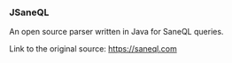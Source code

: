 ### JSaneQL

An open source parser written in Java for SaneQL queries.

Link to the original source: https://saneql.com